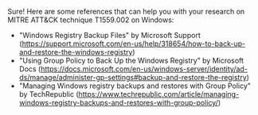 Sure! Here are some references that can help you with your research on MITRE ATT&CK technique T1559.002 on Windows:
- "Windows Registry Backup Files" by Microsoft Support (https://support.microsoft.com/en-us/help/318654/how-to-back-up-and-restore-the-windows-registry)
- "Using Group Policy to Back Up the Windows Registry" by Microsoft Docs (https://docs.microsoft.com/en-us/windows-server/identity/ad-ds/manage/administer-gp-settings#backup-and-restore-the-registry)
- "Managing Windows registry backups and restores with Group Policy" by TechRepublic (https://www.techrepublic.com/article/managing-windows-registry-backups-and-restores-with-group-policy/)